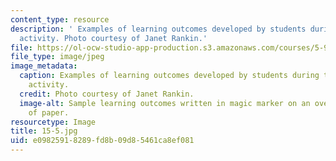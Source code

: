 ```yaml
---
content_type: resource
description: ' Examples of learning outcomes developed by students during the in-class
  activity. Photo courtesy of Janet Rankin.'
file: https://ol-ocw-studio-app-production.s3.amazonaws.com/courses/5-95j-teaching-college-level-science-and-engineering-fall-2015/e09825918289fd8b09d85461ca8ef081_15-5.jpg
file_type: image/jpeg
image_metadata:
  caption: Examples of learning outcomes developed by students during the in-class
    activity.
  credit: Photo courtesy of Janet Rankin.
  image-alt: Sample learning outcomes written in magic marker on an oversized sheet
    of paper.
resourcetype: Image
title: 15-5.jpg
uid: e0982591-8289-fd8b-09d8-5461ca8ef081
---
```

